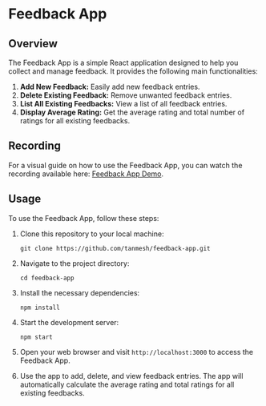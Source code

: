 # Feedback App

## Overview

The Feedback App is a simple React application designed to help you collect and manage feedback. It provides the following main functionalities:

1. **Add New Feedback:** Easily add new feedback entries.
2. **Delete Existing Feedback:** Remove unwanted feedback entries.
3. **List All Existing Feedbacks:** View a list of all feedback entries.
4. **Display Average Rating:** Get the average rating and total number of ratings for all existing feedbacks.

## Recording

For a visual guide on how to use the Feedback App, you can watch the recording available here: [Feedback App Demo](https://youtu.be/_MDqwW9Lkqc).

## Usage

To use the Feedback App, follow these steps:

1. Clone this repository to your local machine:

   ```shell
   git clone https://github.com/tanmesh/feedback-app.git
   ```

2. Navigate to the project directory:

   ```shell
   cd feedback-app
   ```

3. Install the necessary dependencies:

   ```shell
   npm install
   ```

4. Start the development server:

   ```shell
   npm start
   ```

5. Open your web browser and visit `http://localhost:3000` to access the Feedback App.

6. Use the app to add, delete, and view feedback entries. The app will automatically calculate the average rating and total ratings for all existing feedbacks.